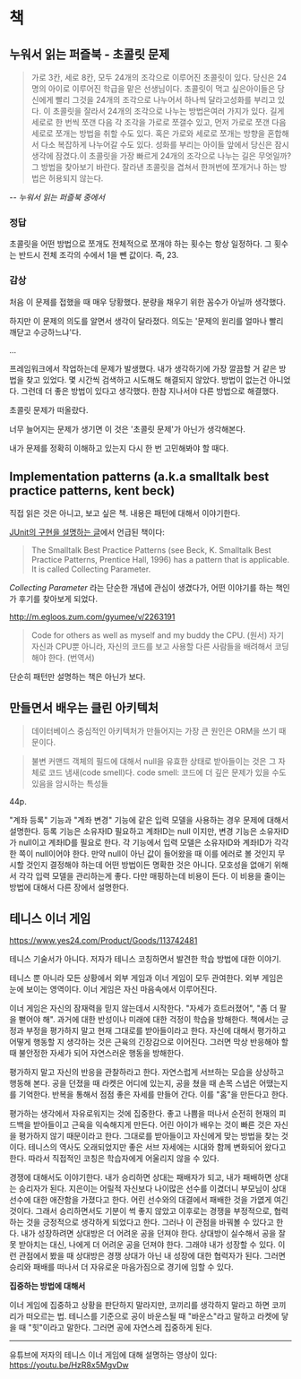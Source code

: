 # 책

## 누워서 읽는 퍼즐북 - 초콜릿 문제

> 가로 3칸, 세로 8칸, 모두 24개의 조각으로 이루어진 초콜릿이 있다. 당신은 24명의 아이로 이루어진 학급을 맡은 선생님이다. 초콜릿이 먹고 싶은아이들은 당신에게 빨리 그것을 24개의 조각으로 나누어서 하나씩 달라고성화를 부리고 있다. 이 초콜릿을 잘라서 24개의 조각으로 나누는 방법은여러 가지가 있다. 길게 세로로 한 번씩 쪼갠 다음 각 조각을 가로로 쪼갤수 있고, 먼저 가로로 쪼갠 다음 세로로 쪼개는 방법을 취할 수도 있다. 혹은 가로와 세로로 쪼개는 방향을 혼합해서 다소 복잡하게 나누어갈 수도 있다. 성화를 부리는 아이들 앞에서 당신은 잠시 생각에 잠겼다.이 초콜릿을 가장 빠르게 24개의 조각으로 나누는 길은 무엇일까? 그 방법을 찾아보기 바란다. 잘라낸 초콜릿을 겹쳐서 한꺼번에 쪼개거나 하는 방법은 허용되지 않는다.

*-- 누워서 읽는 퍼즐북 중에서*

### 정답

초콜릿을 어떤 방법으로 쪼개도 전체적으로 쪼개야 하는 횟수는 항상 일정하다. 그 횟수는 반드시 전체 조각의 수에서 1을 뺀 값이다. 즉, 23.

### 감상

처음 이 문제를 접했을 때 매우 당황했다.
분량을 채우기 위한 꼼수가 아닐까 생각했다.

하지만 이 문제의 의도를 알면서 생각이 달라졌다.
의도는 '문제의 원리를 얼마나 빨리 깨닫고 수긍하느냐'다.

...

프레임워크에서 작업하는데 문제가 발생했다.
내가 생각하기에 가장 깔끔할 거 같은 방법을 찾고 있었다.
몇 시간씩 검색하고 시도해도 해결되지 않았다.
방법이 없는건 아니었다. 그런데 더 좋은 방법이 있다고 생각했다.
한참 지나서야 다른 방법으로 해결했다.

초콜릿 문제가 떠올랐다.

너무 늘어지는 문제가 생기면 이 것은 '초콜릿 문제'가 아닌가 생각해본다.

내가 문제를 정확히 이해하고 있는지 다시 한 번 고민해봐야 할 때다.

## Implementation patterns (a.k.a smalltalk best practice patterns, kent beck)

직접 읽은 것은 아니고, 보고 싶은 책. 내용은 패턴에 대해서 이야기한다.

[JUnit의 구현을 설명하는 글](https://curlunit.sourceforge.net/doc/cookstour/cookstour.htm)에서 언급된 책이다:
> The Smalltalk Best Practice Patterns (see Beck, K. Smalltalk Best Practice Patterns, Prentice Hall, 1996) has a pattern that is applicable. It is called Collecting Parameter.

*Collecting Parameter* 라는 단순한 개념에 관심이 생겼다가, 어떤 이야기를 하는 책인가 후기를 찾아보게 되었다.

http://m.egloos.zum.com/gyumee/v/2263191

> Code for others as well as myself and my buddy the CPU. (원서)
> 자기 자신과 CPU뿐 아니라, 자신의 코드를 보고 사용할 다른 사람들을 배려해서 코딩해야 한다. (번역서)

단순히 패턴만 설명하는 책은 아닌가 보다.

## 만들면서 배우는 클린 아키텍처

> 데이터베이스 중심적인 아키텍처가 만들어지는 가장 큰 원인은 ORM을 쓰기 때문이다.

> 불변 커맨드 객체의 필드에 대해서 null을 유효한 상태로 받아들이는 것은 그 자체로 코드 냄새(code smell)다.
> code smell: 코드에 더 깊은 문제가 있을 수도 있음을 암시하는 특성들

44p.

"계좌 등록" 기능과 "계좌 변경" 기능에 같은 입력 모델을 사용하는 경우 문제에 대해서 설명한다.
등록 기능은 소유자ID 필요하고 계좌ID는 null 이지만, 변경 기능은 소유자ID가 null이고 계좌ID를 필요로 한다.
각 기능에서 입력 모델은 소유자ID와 계좌ID가 각각 한 쪽이 null이어야 한다.
만약 null이 아닌 값이 들어왔을 때 이를 에러로 볼 것인지 무시할 것인지 결정해야 하는데 어떤 방법이든 명확한 것은 아니다.
모호성을 없애기 위해서 각각 입력 모델을 관리하는게 좋다.
다만 매핑하는데 비용이 든다.
이 비용을 줄이는 방법에 대해서 다른 장에서 설명한다.

## 테니스 이너 게임

https://www.yes24.com/Product/Goods/113742481

테니스 기술서가 아니다. 저자가 테니스 코칭하면서 발견한 학습 방법에 대한 이야기.

테니스 뿐 아니라 모든 상황에서 외부 게임과 이너 게임이 모두 관여한다.
외부 게임은 눈에 보이는 영역이다. 이너 게임은 자신 마음속에서 이루어진다.

이너 게임은 자신의 잠재력을 믿지 않는데서 시작한다.
"자세가 흐트러졌어", "좀 더 팔을 뻗어야 해". 과거에 대한 반성이나 미래에 대한 걱정이 학습을 방해한다.
책에서는 긍정과 부정을 평가하지 말고 현재 그대로를 받아들이라고 한다.
자신에 대해서 평가하고 어떻게 행동할 지 생각하는 것은 근육의 긴장감으로 이어진다.
그러면 막상 반응해야 할 때 불안정한 자세가 되어 자연스러운 행동을 방해한다.

평가하지 말고 자신의 반응을 관찰하라고 한다.
자연스럽게 서브하는 모습을 상상하고 행동해 본다.
공을 던졌을 때 라켓은 어디에 있는지, 공을 쳤을 때 손목 스냅은 어땠는지를 기억한다.
반복을 통해서 점점 좋은 자세를 만들어 간다. 이를 "홈"을 만든다고 한다.

평가하는 생각에서 자유로워지는 것에 집중한다.
좋고 나쁨을 떠나서 순전히 현재의 피드백을 받아들이고 근육을 익숙해지게 만든다.
어린 아이가 배우는 것이 빠른 것은 자신을 평가하지 않기 때문이라고 한다.
그대로를 받아들이고 자신에게 맞는 방법을 찾는 것이다.
테니스의 역사도 오래되었지만 좋은 서브 자세에는 시대와 함께 변화되어 왔다고 한다.
따라서 직접적인 코칭은 학습자에게 어울리지 않을 수 있다.

경쟁에 대해서도 이야기한다.
내가 승리하면 상대는 패배자가 되고, 내가 패배하면 상대는 승리자가 된다.
지은이는 어릴적 자신보다 나이많은 선수를 이겼더니 부모님이 상대 선수에 대한 애잔함을 가졌다고 한다.
어린 선수와의 대결에서 패배한 것을 가엾게 여긴 것이다.
그래서 승리하면서도 기분이 썩 좋지 않았고 이후로는 경쟁을 부정적으로, 협력하는 것을 긍정적으로 생각하게 되었다고 한다.
그러나 이 관점을 바꿔볼 수 있다고 한다.
내가 성장하려면 상대방은 더 어려운 공을 던져야 한다.
상대방이 실수해서 공을 잘못 받아치는 대신, 나에게 더 어려운 공을 던져야 한다.
그래야 내가 성장할 수 있다. 이런 관점에서 봤을 때 상대방은 경쟁 상대가 아닌 내 성장에 대한 협력자가 된다.
그러면 승리와 패배를 떠나서 더 자유로운 마음가짐으로 경기에 임할 수 있다.

**집중하는 방법에 대해서**

이너 게임에 집중하고 상황을 판단하지 말라지만, 코끼리를 생각하지 말라고 하면 코끼리가 떠오르는 법.
테니스를 기준으로 공이 바운스될 때 "바운스"라고 말하고 라켓에 닿을 때 "힛"이라고 말한다.
그러면 공에 자연스레 집중하게 된다.

---

유튜브에 저자의 테니스 이너 게임에 대해 설명하는 영상이 있다: https://youtu.be/HzR8x5MgvDw
